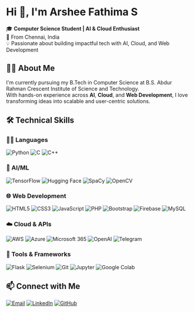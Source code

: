 # Hi 👋, I'm Arshee Fathima S


🎓 **Computer Science Student | AI & Cloud Enthusiast**  
📍 From Chennai, India  
💡 Passionate about building impactful tech with AI, Cloud, and Web Development


## 👩‍💻 About Me
I'm currently pursuing my B.Tech in Computer Science at B.S. Abdur Rahman Crescent Institute of Science and Technology.  
With hands-on experience across **AI**, **Cloud**, and **Web Development**, I love transforming ideas into scalable and user-centric solutions.


## 🛠️ Technical Skills
### 👩‍💻 Languages  
![Python](https://img.shields.io/badge/Python-3776AB?logo=python&logoColor=white)  ![C](https://img.shields.io/badge/C-A8B9CC?logo=c&logoColor=white)  ![C++](https://img.shields.io/badge/C++-00599C?logo=c%2B%2B&logoColor=white)

### 🤖 AI/ML  
![TensorFlow](https://img.shields.io/badge/TensorFlow-FF6F00?logo=tensorflow&logoColor=white)  ![Hugging Face](https://img.shields.io/badge/HuggingFace-FFD21F?logo=huggingface&logoColor=black)  ![SpaCy](https://img.shields.io/badge/SpaCy-09A3D5?logo=spacy&logoColor=white)  ![OpenCV](https://img.shields.io/badge/OpenCV-5C3EE8?logo=opencv&logoColor=white)

### 🌐 Web Development  
![HTML5](https://img.shields.io/badge/HTML5-E34F26?logo=html5&logoColor=white)  ![CSS3](https://img.shields.io/badge/CSS3-1572B6?logo=css3&logoColor=white)  ![JavaScript](https://img.shields.io/badge/JavaScript-F7DF1E?logo=javascript&logoColor=black)  ![PHP](https://img.shields.io/badge/PHP-777BB4?logo=php&logoColor=white)  ![Bootstrap](https://img.shields.io/badge/Bootstrap-7952B3?logo=bootstrap&logoColor=white)  ![Firebase](https://img.shields.io/badge/Firebase-FFCA28?logo=firebase&logoColor=black)  ![MySQL](https://img.shields.io/badge/MySQL-4479A1?logo=mysql&logoColor=white)

### ☁️ Cloud & APIs  
![AWS](https://img.shields.io/badge/AWS-232F3E?logo=amazonaws&logoColor=white)  ![Azure](https://img.shields.io/badge/Azure-0078D4?logo=microsoftazure&logoColor=white)  ![Microsoft 365](https://img.shields.io/badge/Microsoft%20365-D83B01?logo=microsoft&logoColor=white)  ![OpenAI](https://img.shields.io/badge/OpenAI-412991?logo=openai&logoColor=white)  ![Telegram](https://img.shields.io/badge/Telegram-26A5E4?logo=telegram&logoColor=white)

### 🔧 Tools & Frameworks  
![Flask](https://img.shields.io/badge/Flask-000000?logo=flask&logoColor=white)  ![Selenium](https://img.shields.io/badge/Selenium-43B02A?logo=selenium&logoColor=white)  ![Git](https://img.shields.io/badge/Git-F05032?logo=git&logoColor=white)  ![Jupyter](https://img.shields.io/badge/Jupyter-F37626?logo=jupyter&logoColor=white)  ![Google Colab](https://img.shields.io/badge/Google%20Colab-F9AB00?logo=googlecolab&logoColor=white)


## 📫 Connect with Me
[![Email](https://img.shields.io/badge/Email-D14836?style=for-the-badge&logo=gmail&logoColor=white)](mailto:arsh2005in@gmail.com)
[![LinkedIn](https://img.shields.io/badge/LinkedIn-0A66C2?style=for-the-badge&logo=linkedin&logoColor=white)](https://linkedin.com/in/arsheefathimas)
[![GitHub](https://img.shields.io/badge/GitHub-171515?style=for-the-badge&logo=github&logoColor=white)](https://github.com/ArsheeFathimaS)


